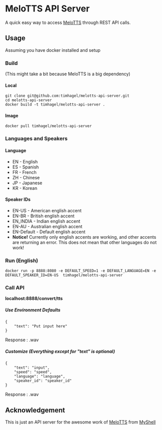 # MeloTTS API Server

A quick easy way to access [MeloTTS](https://github.com/myshell-ai/MeloTTS) through REST API calls.

## Usage

Assuming you have docker installed and setup

### Build
(This might take a bit because MeloTTS is a big dependency)
#### Local

    git clone git@github.com:timhagel/melotts-api-server.git
    cd melotts-api-server
    docker build -t timhagel/melotts-api-server .

#### Image

    docker pull timhagel/melotts-api-server
    
### Languages and Speakers

#### Language

- EN - English
- ES - Spanish
- FR - French
- ZH - Chinese
- JP - Japanese
- KR - Korean

#### Speaker IDs

- EN-US - American english accent
- EN-BR - British english accent
- EN_INDIA - Indian english accent
- EN-AU - Australian english accent
- EN-Default - Default english accent
- **Notice!** Currently only english accents are working, and other accents are returning an error. This does not mean that other languages do not work!

### Run (English)

    docker run -p 8888:8080 -e DEFAULT_SPEED=1 -e DEFAULT_LANGUAGE=EN -e DEFAULT_SPEAKER_ID=EN-US  timhagel/melotts-api-server

### Call API

**localhost:8888/convert/tts**

##### Use Environment Defaults

    {
        "text": "Put input here"
    }

Response : .wav

##### Customize (Everything except for "text" is optional)

    {
        "text": "input",
        "speed": "speed",
        "language": "language",
        "speaker_id": "speaker_id"
    }

Response : .wav

## Acknowledgement

This is just an API server for the awesome work of [MeloTTS](https://github.com/myshell-ai/MeloTTS) from [MyShell](https://github.com/myshell-ai)
